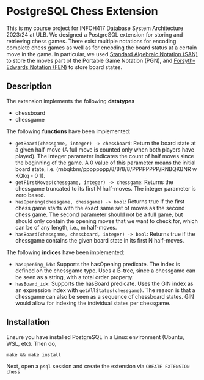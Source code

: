 # PostgreSQL Chess Extension

This is my course project for INFOH417 Database System Architecture 2023/24 at ULB. We designed a PostgreSQL extension for storing and
retrieving chess games. There exist multiple notations for encoding complete chess games as well as for encoding the board status at a certain move in the game. In particular, we used [Standard Algebraic Notation (SAN)](https://en.wikipedia.org/wiki/Algebraic_notation_(chess)) to store the moves part of the Portable Game Notation (PGN), and [Forsyth–Edwards Notation (FEN)](https://en.wikipedia.org/wiki/Forsyth%E2%80%93Edwards_Notation) to store board states.

## Description

The extension implements the following **datatypes**
- chessboard
- chessgame

The following **functions** have been implemented:
- `getBoard(chessgame, integer) -> chessboard`: Return the board state at a given half-move (A full move is counted only when both players have played). The integer parameter indicates the count of half moves since the beginning of the game. A 0 value of this parameter means the initial board state, i.e. (rnbqkbnr/pppppppp/8/8/8/8/PPPPPPPP/RNBQKBNR w KQkq - 0 1).
- `getFirstMoves(chessgame, integer) -> chessgame`: Returns the chessgame truncated to its first N half-moves. The integer parameter is zero based.
- `hasOpening(chessgame, chessgame) -> bool`: Returns true if the first chess game starts with the exact same set of moves as the second chess game. The second parameter should not be a full game, but should only contain the opening moves that we want to check for, which can be of any length, i.e., m half-moves.
- `hasBoard(chessgame, chessboard, integer) -> bool`: Returns true if the chessgame contains the given board state in its first N half-moves.

The following **indices** have been implemented:
- `hasOpening_idx`: Supports the hasOpening predicate. The index is defined on the chessgame type. Uses a B-tree, since a chessgame can be seen as a string, with a total order property.
- `hasBoard_idx`: Supports the hasBoard predicate. Uses the GIN index as an expression index with `getAllStates(chessgame)`. The reason is that a chessgame can also be seen as a sequence of chessboard states. GIN would allow for indexing the individual states per chessgame.

## Installation

Ensure you have installed PostgreSQL in a Linux environment (Ubuntu, WSL, etc). Then do,

`make && make install`

Next, open a `psql` session and create the extension via `CREATE EXTENSION chess`

